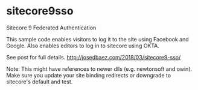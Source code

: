# sitecore9sso
Sitecore 9 Federated Authentication

This sample code enables visitors to log it to the site using Facebook and Google.
Also enables editors to log in to sitecore using OKTA.

See post for full details.
http://josedbaez.com/2018/03/sitecore9-sso/

Note: This might have references to newer dlls (e.g. newtonsoft and owin). Make sure you update your site binding redirects or downgrade to sitecore's default and test.
